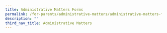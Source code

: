 ```yaml
---
title: Administrative Matters Forms
permalink: /for-parents/administrative-matters/administrative-matters-forms
description: ""
third_nav_title: Administrative Matters
---
```

